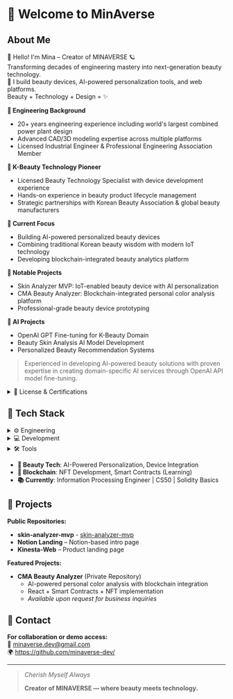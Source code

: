 # 👋 Welcome to MinAverse

## About Me  
👋 Hello! I'm Mina – Creator of MINAVERSE 🪐  
Transforming decades of engineering mastery into next-generation beauty technology.  
💄 I build beauty devices, AI-powered personalization tools, and web platforms.  
Beauty + Technology + Design = ✨  

**🔹 Engineering Background**
- 20+ years engineering experience including world's largest combined power plant design
- Advanced CAD/3D modeling expertise across multiple platforms
- Licensed Industrial Engineer & Professional Engineering Association Member

**🔹 K-Beauty Technology Pioneer**
- Licensed Beauty Technology Specialist with device development experience
- Hands-on experience in beauty product lifecycle management
- Strategic partnerships with Korean Beauty Association & global beauty manufacturers

**🔹 Current Focus**
- Building AI-powered personalized beauty devices
- Combining traditional Korean beauty wisdom with modern IoT technology
- Developing blockchain-integrated beauty analytics platform

**🔹 Notable Projects**
- Skin Analyzer MVP: IoT-enabled beauty device with AI personalization
- CMA Beauty Analyzer: Blockchain-integrated personal color analysis platform
- Professional-grade beauty device prototyping

**🔹 AI Projects**
- OpenAI GPT Fine-tuning for K-Beauty Domain
- Beauty Skin Analysis AI Model Development  
- Personalized Beauty Recommendation Systems

> Experienced in developing AI-powered beauty solutions with proven expertise in creating domain-specific AI services through OpenAI API model fine-tuning.

<details>
<summary>🔹 License & Certifications</summary>

- Korean National Licensed Industrial Engineer (Manufacturing/CAD, 2000)
- Korean National Licensed Esthetician
- Project Management Certification (Primavera P6)
- Microsoft Office Specialist 2003

</details>

## 🔧 Tech Stack  

<details>
<summary>⚙️ Engineering</summary>

- Fusion 360
- AutoCAD  
- Revit MEP
- Creo Parametric
- Microstation

</details>

<details>
<summary>💻 Development</summary>

- Flask
- HTML/CSS/JavaScript
- React (Learning)

</details>

<details>
<summary>🛠️ Tools</summary>

- Notion API
- GitHub

</details>

- **💄 Beauty Tech**: AI-Powered Personalization, Device Integration
- **🔗 Blockchain**: NFT Development, Smart Contracts (Learning)
- **📚 Currently**: Information Processing Engineer | CS50 | Solidity Basics

## 🚀 Projects

**Public Repositories:**
- **skin-analyzer-mvp** - [skin-analyzer-mvp](https://github.com/minaverse-dev/skin-analyzer-mvp)  
- **Notion Landing** – Notion-based intro page  
- **Kinesta-Web** – Product landing page

**Featured Projects:**
- **CMA Beauty Analyzer** (Private Repository)
  - AI-powered personal color analysis with blockchain integration
  - React + Smart Contracts + NFT implementation
  - *Available upon request for business inquiries*

## 📧 Contact

**For collaboration or demo access:**  
📧 [minaverse.dev@gmail.com](mailto:minaverse.dev@gmail.com)  
🌍 https://github.com/minaverse-dev/

---
> *Cherish Myself Always*  
>  
> **Creator of MINAVERSE — where beauty meets technology.**
